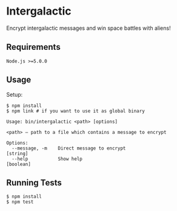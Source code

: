 # Intergalactic

Encrypt intergalactic messages and win space battles with aliens!

## Requirements

`Node.js >=5.0.0`

## Usage

Setup:
```
$ npm install
$ npm link # if you want to use it as global binary
```

```
Usage: bin/intergalactic <path> [options]

<path> – path to a file which contains a message to encrypt

Options:
  --message, -m    Direct message to encrypt                            [string]
  --help           Show help                                           [boolean]
```

## Running Tests

```
$ npm install
$ npm test
````
